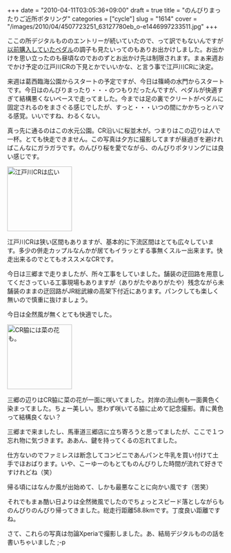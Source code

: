 +++
date = "2010-04-11T03:05:36+09:00"
draft = true
title = "のんびりまったりご近所ポタリング"
categories = ["cycle"]
slug = "1614"
cover = "/images/2010/04/4507723251_63127780eb_o-e1446997233511.jpg"
+++

ここの所デジタルもののエントリーが続いていたので、って訳でもないんですが<a href="https://keruru.net/2010/03/21/%E3%83%9A%E3%83%80%E3%83%AB%E3%80%81%E8%B2%B7%E3%81%84%E3%81%BE%E3%81%97%E3%81%9F/">以前購入していたペダル</a>の調子も見たいってのもありお出かけしました。お出かけを思い立ったのも昼頃なのでおのずとお出かけ先は制限されます。まぁ来週おでかけ予定の江戸川CRの下見とかでいいかな、と言う事で江戸川CRに決定。

来週は葛西臨海公園からスタートの予定ですが、今日は篠崎の水門からスタートです。今日はのんびりまったり・・・のつもりだったんですが、ペダルが快適すぎて結構悪くないペースで走ってました。今までは足の裏でクリートがペダルに固定されるのをまさぐる感じでしたが、すっと・・・いつの間にかかちっとハマる感覚。いいですね、わるくない。

真っ先に通るのはこの水元公園。CR沿いに桜並木が。つまりはこの辺りは人で一杯。とても快走できません。この写真は夕方に撮影してますが昼過ぎを避ければこんなにガラガラです。のんびり桜を愛でながら、のんびりポタリングには良い感じです。

<a href="/images/2010/04/4507717271_ecc98f3df1_o-e1446997222195.jpg"><img src="/images/2010/04/4507717271_ecc98f3df1_o-e1446997222195-150x150.jpg" alt="江戸川CRは広い" width="150" height="150" class="aligncenter size-thumbnail wp-image-2561" /></a>

江戸川CRは狭い区間もありますが、基本的に下流区間はとても広々しています。多少の併走カップルなんかが居てもイラッとする事無くスルー出来ます。快走出来るのでとてもオススメなCRです。

今日は三郷まで走りましたが、所々工事をしていました。舗装の迂回路を用意してくださっている工事現場もありますが（ありがたやありがたや）残念ながら未舗装のままの迂回路がJR総武線の高架下付近にあります。パンクしても楽しく無いので慎重に抜けましょう。

今日は全然風が無くとても快適でした。

<a href="/images/2010/04/4507723251_63127780eb_o-e1446997233511.jpg"><img src="/images/2010/04/4507723251_63127780eb_o-e1446997233511-150x150.jpg" alt="CR脇には菜の花も。" width="150" height="150" class="aligncenter size-thumbnail wp-image-2560" /></a>

三郷の辺りはCR脇に菜の花が一面に咲いてました。対岸の流山側も一面黄色く染まってました。ちょー美しい。思わず咲いてる脇に止めて記念撮影。青に黄色って結構良くない？

三郷まで来ましたし、馬車道三郷店に立ち寄ろうと思ってましたが、ここで１つ忘れ物に気づきます。ああん、鍵を持ってくるの忘れてました。

仕方ないのでファミレスは断念してコンビニであんパンと牛乳を買い付けて土手でほおばります。いや、こーゆーのもとてものんびりした時間が流れて好きですけれどね（笑）

帰る頃にはなんか風が出始めて、しかも最悪なことに向かい風です（苦笑）

それでもまぁ酷い日よりは全然微風でしたのでちょっとスピード落としながらものんびりのんびり帰ってきました。総走行距離58.8kmです。丁度良い距離ですね。

さて、これらの写真は勿論Xperiaで撮影しました。あ、結局デジタルものの話を書いちゃいました ;-p
